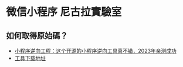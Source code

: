 # 微信小程序 尼古拉實驗室

## 如何取得原始碼？

* [小程序逆向工程：这个开源的小程序逆向工具真不错，2023年亲测成功](https://jiangsihan.cn/archives/xcx-nx)
* [工具下载地址](https://gitee.com/jiangsihan/wechat-applet-reverse-tool)